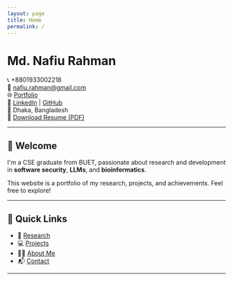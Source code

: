 ```yaml
---
layout: page
title: Home
permalink: /
---
```


# Md. Nafiu Rahman

📞 +8801933002218  
📧 [nafiu.rahman@gmail.com](mailto:nafiu.rahman@gmail.com)  
🌐 [Portfolio](https://nafiurahman77.github.io)  
🔗 [LinkedIn](https://www.linkedin.com/in/md-nafiu-rahman-1a782a262/) | [GitHub](https://github.com/NafiuRahman77)  
📍 Dhaka, Bangladesh  
📄 [Download Resume (PDF)](assets/files/Md_Nafiu_Rahman_resume.pdf)

---

## 👋 Welcome

I'm a CSE graduate from BUET, passionate about research and development in **software security**, **LLMs**, and **bioinformatics**.

This website is a portfolio of my research, projects, and achievements. Feel free to explore!

---

## 🚀 Quick Links

- 🔬 [Research](/research/)
- 💻 [Projects](/projects/)
- 🙋‍♂️ [About Me](/about/)
- 📬 [Contact](/contact/)

---

